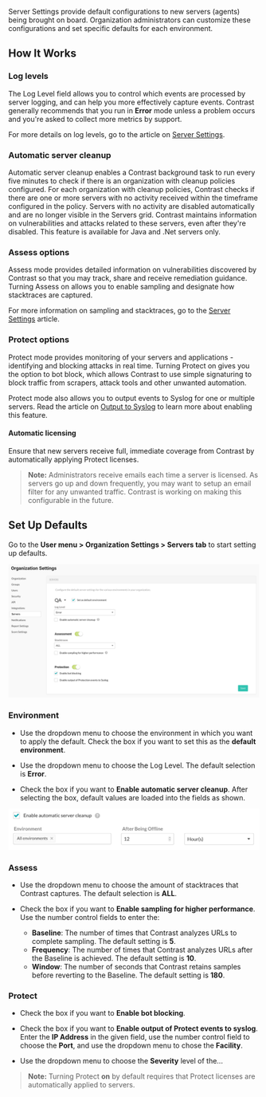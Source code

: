 <!--
title: "Server Defaults"
description: "Overview of server default settings"
tags: "Admin servers defaults organization settings sampling"
-->

Server Settings provide default configurations to new servers (agents) being brought on board. Organization administrators can customize these configurations and set specific defaults for each environment. 

## How It Works

### Log levels
The Log Level field allows you to control which events are processed by server logging, and can help you more effectively capture events. Contrast generally recommends that you run in **Error** mode unless a problem occurs and you're asked to collect more metrics by support.

For more details on log levels, go to the article on [Server Settings](user-servers.html#settings).

### Automatic server cleanup
Automatic server cleanup enables a Contrast background task to run every five minutes to check if there is an organization with cleanup policies configured. For each organization with cleanup policies, Contrast checks if there are one or more servers with no activity received within the timeframe configured in the policy. Servers with no activity are disabled automatically and are no longer visible in the Servers grid. Contrast maintains information on vulnerabilities and attacks related to these servers, even after they're disabled. This feature is available for Java and .Net servers only.

### Assess options
Assess mode provides detailed information on vulnerabilities discovered by Contrast so that you may track, share and receive remediation guidance. Turning Assess on allows you to enable sampling and designate how stacktraces are captured. 

For more information on sampling and stacktraces, go to the [Server Settings](user-servers.html#settings) article.

### Protect options
Protect mode provides monitoring of your servers and applications - identifying and blocking attacks in real time. Turning Protect on gives you the option to bot block, which allows Contrast to use simple signaturing to block traffic from scrapers, attack tools and other unwanted automation. 

Protect mode also allows you to output events to Syslog for one or multiple servers. Read the article on [Output to Syslog](user-servers.html#syslog) to learn more about enabling this feature.

#### Automatic licensing 

Ensure that new servers receive full, immediate coverage from Contrast by automatically applying Protect licenses.

>**Note:** Administrators receive emails each time a server is licensed. As servers go up and down frequently, you may want to setup an email filter for any unwanted traffic. Contrast is working on making this configurable in the future.

## Set Up Defaults

Go to the **User menu > Organization Settings > Servers tab** to start setting up defaults.

<a href="assets/images/Server-settings.png" rel="lightbox" title="Server settings"><img class="thumbnail" src="assets/images/Server-settings.png"/></a>

### Environment 

* Use the dropdown menu to choose the environment in which you want to apply the default. Check the box if you want to set this as the **default environment**.  

* Use the dropdown menu to choose the Log Level. The default selection is **Error**. 

* Check the box if you want to **Enable automatic server cleanup**. After selecting the box, default values are loaded into the fields as shown.

<a href="assets/images/Server_settings_automatic_cleanup.png" rel="lightbox" title="Automatic Server Cleanup"><img class="thumbnail" src="assets/images/Server_settings_automatic_cleanup.png"/></a>

### Assess

* Use the dropdown menu to choose the amount of stacktraces that Contrast captures. The default selection is **ALL**. 

* Check the box if you want to **Enable sampling for higher performance**. Use the number control fields to enter the:  
	* **Baseline**: The number of times that Contrast analyzes URLs to complete sampling. The default setting is **5**. 
	* **Frequency**: The number of times that Contrast analyzes URLs after the Baseline is achieved. The default setting is **10**. 
	* **Window**: The number of seconds that Contrast retains samples before reverting to the Baseline. The default setting is **180**. 

### Protect

* Check the box if you want to **Enable bot blocking**. 

* Check the box if you want to **Enable output of Protect events to syslog**. Enter the **IP Address** in the given field, use the number control field to choose the **Port**, and use the dropdown menu to chose the **Facility**. 

* Use the dropdown menu to choose the **Severity** level of the...


>**Note:** Turning Protect **on** by default requires that Protect licenses are automatically applied to servers.
